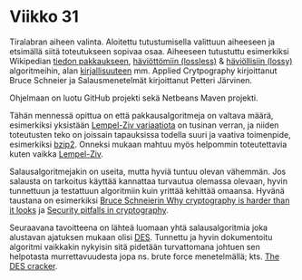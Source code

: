 # Viikko 31

Tiralabran aiheen valinta. Aloitettu tutustumisella valittuun aiheeseen ja etsimällä siitä toteutukseen sopivaa osaa. Aiheeseen tutustuttu esimerkiksi Wikipedian [tiedon pakkaukseen](https://en.wikipedia.org/wiki/Data_compression), [häviöttömiin (lossless)](https://en.wikipedia.org/wiki/List_of_algorithms#Lossless_compression_algorithms) & [häviöllisiin (lossy)](https://en.wikipedia.org/wiki/List_of_algorithms#Lossy_compression_algorithms) algoritmeihin, alan [kirjallisuuteen](http://www.helsinki.fi/kirjasto/fi/haku?q=data%20compression&type=monograph&lang=&online_only=false&use_year_range=false&start_year=1977&end_year=2015&sort=_score&curpage=1) mm. Applied Crytpography kirjoittanut Bruce Schneier ja Salausmenetelmät kirjoittanut Petteri Järvinen.

Ohjelmaan on luotu GitHub projekti sekä Netbeans Maven projekti.

Tähän mennessä opittua on että pakkausalgoritmeja on valtava määrä, esimerkiksi yksistään [Lempel-Ziv variaatiota](https://en.wikipedia.org/wiki/List_of_algorithms#Lossless_compression_algorithms) on tusinan verran, ja niiden toteutusten teko on joissain tapauksissa todella suuri ja vaativa toimenpide, esimerkiksi [bzip2](https://en.wikipedia.org/wiki/Bzip2#Compression_stack). Onneksi mukaan mahtuu myös helpommin toteutettavia kuten vaikka [Lempel-Ziv](https://en.wikipedia.org/wiki/LZ77_and_LZ78).

Salausalgoritmejakin on useita, mutta hyviä tuntuu olevan vähemmän. Jos salausta on tarkoitus käyttää kannattaa turvautua olemassa olevaan, hyvin tunnettuun ja testattuun algoritmiin kuin yrittää kehittää omaansa. Hyvänä taustana on esimerkiksi [Bruce Schneierin Why cryptography is harder than it looks](https://www.schneier.com/essays/archives/1997/01/why_cryptography_is.html) ja [Security pitfalls in cryptography](https://www.schneier.com/essays/archives/1998/01/security_pitfalls_in.html).

Seuraavana tavoitteena on lähteä luomaan yhtä salausalgoritmia joka alustavan ajatuksen mukaan olisi [DES](https://en.wikipedia.org/wiki/Data_Encryption_Standard). Tunnettu ja hyvin dokumentoitu algoritmi vaikkakin nykyisin sitä pidetään turvattomana johtuen sen helpotasta murrettavuudesta jopa ns. brute force menetelmällä; kts. [The DES cracker](http://w2.eff.org/Privacy/Crypto/Crypto_misc/DESCracker/HTML/19980716_eff_des_faq.html).

